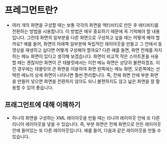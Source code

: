# 프레그먼트란?

- 여러 개의 화면을 구성할 때는 보통 각각의 화면을 액티비티로 만든 후 애티비티를 전환하는 방법을 시용합니다. 이 방법은 매우 중요하기 때문에 꼭 기억해야 할 내용입니다. 그런데 화면의 일부분을 다른 화면으로 구성하고 싶을 때는 어떻게 해야 할까요? 예를 들어, 화면의 아래쪽 일부분에 독립적인 레이아웃을 만들고 그 안에서 동영상을 재생하고 싶다면 어떻게 구성해야 할까요? 다른 예를 들면, 화면 전체를 차지하는 메뉴 화면이 있다고 생각해 보겠습니다. 화면이 비교적 작은 스마트폰을 사용할 때는 괜찮지만 화면이 큰 태블릿에서는 이런 메뉴 화면은 상당히 불편하겠죠. 이런 경우에는 태블릿의 큰 화면을 이용하여 화면 왼쪽에는 메뉴 화면, 오른쪽에는 선택한 메뉴의 상세 화면이 나타나면 훨씬 편리합니다. 즉, 전체 화면 안에 부분 화면을 만들어 넣으면 화면을 전환하지 않아도 되니 불편하지도 않고 넓은 화면을 잘 활용할 수 있어 좋습니다.

## 프래그먼트에 대해 이해하기

- 하나의 화면을 구성하는 XML 레이아웃을 만들 때는 리니어 레이아웃 안에 또 다른 리니어 레이아웃을 넣을 수 있습니다. 즉, 부분 화면은 전체 화면으로 만든 레이아웃 안에 들어있는 또 다른 레이아웃입니다. 예를 들어, 다음과 같은 레이아웃을 만들 수 있습니다.

